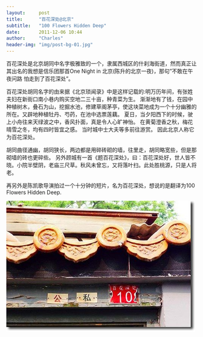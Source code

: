 ```yaml
---
layout:     post
title:      "百花深处@北京"
subtitle:   "100 Flowers Hidden Deep"
date:       2011-12-06 10:44
author:     "Charles"
header-img: "img/post-bg-01.jpg"
---
```


百花深处是北京胡同中名字极雅致的一个，隶属西城区的什刹海街道，然而真正让其出名的我想是信乐团那首One Night in 北京(陈升的北京一夜)，那句”不敢在午夜问路 怕走到了百花深处”。

百花深处胡同名字的由来据《北京琐闻录》中是这样记载的:明万历年间，有张姓夫妇在新街口南小巷内购买空地二三十亩，种青菜为生。
渐渐地有了钱，在园中种植树木，叠石为山，挖掘水池，修建草阁茅亭，使这块菜地成为一个十分幽雅的所在。又辟地种植牡丹、芍药，在池中选票莲藕。
夏日，当夕阳西下的时候，驶上小舟往来天绿波之中，香风扑面，真是令人心旷神怡。
在黄菊澄香之秋，梅花晴雪之冬，均有四时皆宜之感。
当时城中士大夫等多前往游赏。
因此北京人称它为百花深处。

胡同曲径通幽，胡同狭长，两边都是用碎砖砌的墙，往里走，胡同略宽些，但是那砌墙的砖也更碎些。
另外顾城有一首《题百花深处》，曰：百花深处好，世人皆不晓。小院半壁阴，老庙三尺草。秋风未曾忘，又将落叶扫。此处胜桃源，只是人将老。

再另外是陈凯歌导演拍过一个十分钟的短片，名为百花深处，想说的是翻译为100 Flowers Hidden Deep.

![100-flowers-hidden-deep](/img/100-flowers-hidden-deep.jpg)
